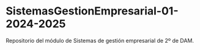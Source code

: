 # SistemasGestionEmpresarial-01-2024-2025
Repositorio del módulo de Sistemas de gestión empresarial de 2º de DAM.
